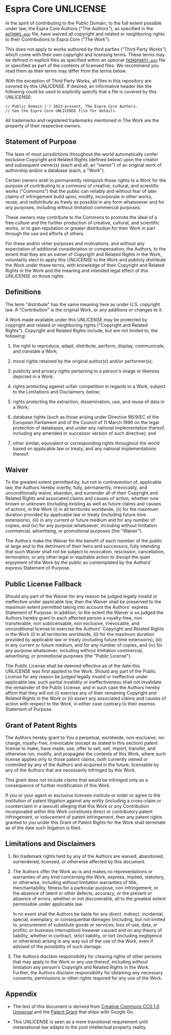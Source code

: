 # Espra Core UNLICENSE

In the spirit of contributing to the Public Domain, to the full extent possible
under law, the Espra Core Authors ("The Authors"), as specified in the
[`AUTHORS.eon`] file, have waived all copyright and related or neighboring
rights to their Contributions to Espra Core ("The Work").

This does not apply to works authored by third parties ("Third Party Works")
which come with their own copyright and licensing terms. These terms may be
defined in explicit files as specified within an optional [`THIRDPARTY.eon`]
file or specified as part of the contents of licensed files. We recommend you
read them as their terms may differ from the terms below.

With the exception of Third Party Works, all files in this repository are
covered by this UNLICENSE. If desired, an informative header like the following
could be used to explicitly specify that a file is covered by this UNLICENSE:

    // Public Domain (-) 2023-present, The Espra Core Authors.
    // See the Espra Core UNLICENSE file for details.

All trademarks and registered trademarks mentioned in The Work are the property
of their respective owners.

## Statement of Purpose

The laws of most jurisdictions throughout the world automatically confer
exclusive Copyright and Related Rights (defined below) upon the creator and
subsequent owner(s) (each and all, an "owner") of an original work of authorship
and/or a database (each, a "Work").

Certain owners wish to permanently relinquish those rights to a Work for the
purpose of contributing to a commons of creative, cultural, and scientific works
("Commons") that the public can reliably and without fear of later claims of
infringement build upon, modify, incorporate in other works, reuse, and
redistribute as freely as possible in any form whatsoever and for any purposes,
including without limitation commercial purposes.

These owners may contribute to the Commons to promote the ideal of a free
culture and the further production of creative, cultural, and scientific works,
or to gain reputation or greater distribution for their Work in part through the
use and efforts of others.

For these and/or other purposes and motivations, and without any expectation of
additional consideration or compensation, the Authors, to the extent that they
are an owner of Copyright and Related Rights in the Work, voluntarily elect to
apply this UNLICENSE to the Work and publicly distribute the Work under these
terms, with knowledge of their Copyright and Related Rights in the Work and the
meaning and intended legal effect of this UNLICENSE on those rights.

## Definitions

The term "distribute" has the same meaning here as under U.S. copyright law. A
"Contribution" is the original Work, or any additions or changes to it.

A Work made available under this UNLICENSE may be protected by copyright and
related or neighboring rights ("Copyright and Related Rights"). Copyright and
Related Rights include, but are not limited to, the following:

1. the right to reproduce, adapt, distribute, perform, display, communicate, and
   translate a Work;

2. moral rights retained by the original author(s) and/or performer(s);

3. publicity and privacy rights pertaining to a person's image or likeness
   depicted in a Work;

4. rights protecting against unfair competition in regards to a Work, subject to
   the Limitations and Disclaimers, below;

5. rights protecting the extraction, dissemination, use, and reuse of data in a
   Work;

6. database rights (such as those arising under Directive 96/9/EC of the
   European Parliament and of the Council of 11 March 1996 on the legal
   protection of databases, and under any national implementation thereof,
   including any amended or successor version of such directive); and

7. other similar, equivalent or corresponding rights throughout the world based
   on applicable law or treaty, and any national implementations thereof.

## Waiver

To the greatest extent permitted by, but not in contravention of, applicable
law, the Authors hereby overtly, fully, permanently, irrevocably, and
unconditionally waive, abandon, and surrender all of their Copyright and Related
Rights and associated claims and causes of action, whether now known or unknown
(including existing as well as future claims and causes of action), in the Work
(i) in all territories worldwide, (ii) for the maximum duration provided by
applicable law or treaty (including future time extensions), (iii) in any
current or future medium and for any number of copies, and (iv) for any purpose
whatsoever, including without limitation commercial, advertising, or promotional
purposes (the "Waiver").

The Authors make the Waiver for the benefit of each member of the public at
large and to the detriment of their heirs and successors, fully intending that
such Waiver shall not be subject to revocation, rescission, cancellation,
termination, or any other legal or equitable action to disrupt the quiet
enjoyment of the Work by the public as contemplated by the Authors' express
Statement of Purpose.

## Public License Fallback

Should any part of the Waiver for any reason be judged legally invalid or
ineffective under applicable law, then the Waiver shall be preserved to the
maximum extent permitted taking into account the Authors' express Statement of
Purpose. In addition, to the extent the Waiver is so judged the Authors hereby
grant to each affected person a royalty-free, non transferable, non
sublicensable, non exclusive, irrevocable, and unconditional license to exercise
the Authors' Copyright and Related Rights in the Work (i) in all territories
worldwide, (ii) for the maximum duration provided by applicable law or treaty
(including future time extensions), (iii) in any current or future medium, and
for any number of copies, and (iv) for any purpose whatsoever, including without
limitation commercial, advertising, or promotional purposes (the "Public
License").

The Public License shall be deemed effective as of the date this UNLICENSE was
first applied to the Work. Should any part of the Public License for any reason
be judged legally invalid or ineffective under applicable law, such partial
invalidity or ineffectiveness shall not invalidate the remainder of the Public
License, and in such case the Authors hereby affirm that they will not (i)
exercise any of their remaining Copyright and Related Rights in the Work or (ii)
assert any associated claims and causes of action with respect to the Work, in
either case contrary to their express Statement of Purpose.

## Grant of Patent Rights

The Authors hereby grant to You a perpetual, worldwide, non-exclusive,
no-charge, royalty-free, irrevocable (except as stated in this section) patent
license to make, have made, use, offer to sell, sell, import, transfer, and
otherwise run, modify, and propagate the contents of this Work, where such
license applies only to those patent claims, both currently owned or controlled
by any of the Authors and acquired in the future, licensable by any of the
Authors that are necessarily infringed by this Work.

This grant does not include claims that would be infringed only as a consequence
of further modification of this Work.

If you or your agent or exclusive licensee institute or order or agree to the
institution of patent litigation against any entity (including a cross-claim or
counterclaim in a lawsuit) alleging that this Work or any Contribution
incorporated within this Work constitutes direct or contributory patent
infringement, or inducement of patent infringement, then any patent rights
granted to you under this Grant of Patent Rights for the Work shall terminate as
of the date such litigation is filed.

## Limitations and Disclaimers

1. No trademark rights held by any of the Authors are waived, abandoned,
   surrendered, licensed, or otherwise affected by this document.

2. The Authors offer the Work as-is and makes no representations or warranties
   of any kind concerning the Work, express, implied, statutory, or otherwise,
   including without limitation warranties of title, merchantability, fitness
   for a particular purpose, non infringement, or the absence of latent or other
   defects, accuracy, or the present or absence of errors, whether or not
   discoverable, all to the greatest extent permissible under applicable law.

   In no event shall the Authors be liable for any direct, indirect, incidental,
   special, exemplary, or consequential damages (including, but not limited to,
   procurement of substitute goods or services; loss of use, data, or profits;
   or business interruption) however caused and on any theory of liability,
   whether in contract, strict liability, or tort (including negligence or
   otherwise) arising in any way out of the use of the Work, even if advised of
   the possibility of such damage.

3. The Authors disclaim responsibility for clearing rights of other persons that
   may apply to the Work or any use thereof, including without limitation any
   person's Copyright and Related Rights in the Work. Further, the Authors
   disclaim responsibility for obtaining any necessary consents, permissions or
   other rights required for any use of the Work.

## Appendix

- The text of this document is derived from [Creative Commons CC0 1.0 Universal]
  and the [Patent Grant] that ships with Google Go.

- This UNLICENSE is seen as a mere transitional requirement until metanational
  law adapts to the post intellectual property reality.

[`authors.eon`]: AUTHORS.eon
[`thirdparty.eon`]: THIRDPARTY.eon
[creative commons cc0 1.0 universal]: https://creativecommons.org/publicdomain/zero/1.0/legalcode
[patent grant]: https://github.com/golang/go/blob/master/PATENTS
